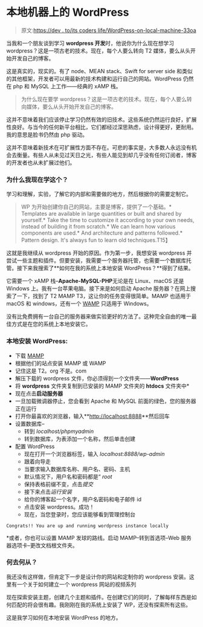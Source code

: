 # 本地机器上的 WordPress

> 原文:[https://dev . to/its coders life/WordPress-on-local-machine-33oa](https://dev.to/itscoderslife/wordpress-on-local-machine-33oa)

当我和一个朋友谈到学习 **wordpress 开发**时，他说你为什么现在想学习 wordpress？这是一项古老的技术。现在，每个人要么转向 T2 媒体，要么从头开始开发自己的博客。

这是真实的，现实的。有了 node、MEAN stack、Swift for server side 和类似的其他框架，开发者可以用最新的技术构建和运行自己的网站。WordPress 仍然在 php 和 MySQL 上工作——经典的 xAMP 栈。

> 为什么现在要学 wordpress？这是一项古老的技术。现在，每个人要么转向媒体，要么从头开始开发自己的博客。

这并不意味着我们应该停止学习仍然有效的旧技术。这些系统仍然运行良好，扩展性良好。与当今的任何新平台相比，它们都经过深思熟虑，设计得更好，更耐用。我的意思是脸书仍然由 php 驱动。

这并不意味着新技术在可扩展性方面不存在。可悲的事实是，大多数人永远没有机会去衡量。有些人从未见过天日之光，有些人能见到却几乎没有任何订阅者，博客的开发者也从未扩展过他们。

### 为什么我现在学这个？

学习和理解，实验，了解它的内部和需要做的地方，然后根据你的需要定制它。

> WP 为开始创建你自己的网站，主要是博客，提供了一个基础。*   Templates are available in large quantities or built and shared by yourself.*   Take the time to customize it according to your own needs, instead of building it from scratch.*   We can learn how various components are used.*   And architecture and patterns followed.*   Pattern design. It's always fun to learn old techniques.T15】

这就是我继续从 wordpress 开始的原因。作为第一步，我想安装 wordpress 并尝试一些主题和插件。但要安装，我需要一个服务器托管，也需要一个数据库托管。接下来我搜索了**如何在我的系统上本地安装 WordPress？**得到了结果。

它需要一个 xAMP 栈–**Apache-MySQL-PHP**无论是在 Linux、macOS 还是 Windows 上。我有一台苹果电脑。接下来是如何启动 Apache 服务器？在网上搜索了一下，找到了 T2 MAMP T3，这让你的任务变得很简单。MAMP 也适用于 macOS 和 windows，还有一个 [WAMP](http://www.wampserver.com/en/) 只适用于 Windows。

没有比免费拥有一台自己的服务器来做实验更好的方法了。这种完全自由的唯一最佳方式是在您的系统上本地安装它。

### 本地安装 WordPress:

*   下载 [MAMP](https://www.mamp.info/en/)
*   根据他们的站点安装 MAMP 或 WAMP
*   记住这是 T2。org 不是。com
*   解压下载的 wordpress 文件，你必须得到一个文件夹——**WordPress**
*   将 **wordpress** 文件夹复制到已安装的 MAMP 文件夹的 **htdocs** 文件夹中*
*   现在点击**启动服务器**
*   一旦加载微调器停止，您会看到 Apache 和 MySQL 前面的绿色，您的服务器正在运行
*   打开你最喜欢的浏览器，输入**[http://localhost:8888](http://localhost:8888)**然后回车
*   设置数据库–
    *   转到 *localhost/phpmyadmin*
    *   转到数据库，为表添加一个名称，然后单击创建
*   配置 WordPress
    *   现在打开一个浏览器标签，输入 *localhost:8888/wp-admin*
    *   跟着向导走
    *   当要求输入数据库名称、用户名、密码、主机
    *   默认情况下，用户名和密码都是“ *root*
    *   保持表格前缀不变，点击*提交*
    *   接下来点击*运行安装*
    *   给你的博客起一个名字，用户名密码和电子邮件 id
    *   点击安装 wordpress。成功！
    *   现在，当您登录时，您应该能够看到管理控制台

```
Congrats!! You are up and running wordpress instance locally 
```

*或者，你也可以设置 MAMP 发球的路线。启动 MAMP–转到首选项–Web 服务器选项卡–更改文档根文件夹。

### 何去何从？

我还没有这样做，但肯定下一步是设计你的网站和定制你的 wordpress 安装。这里有一个关于如何建立一个 wordpress 网站的视频系列

现在探索安装主题，创建几个主题和插件。在创建它们的同时，了解每样东西是如何匹配的将会很有趣。我刚刚在我的系统上安装了 WP，还没有探索所有这些。

这是我学习如何在本地安装 WordPress 的地方。